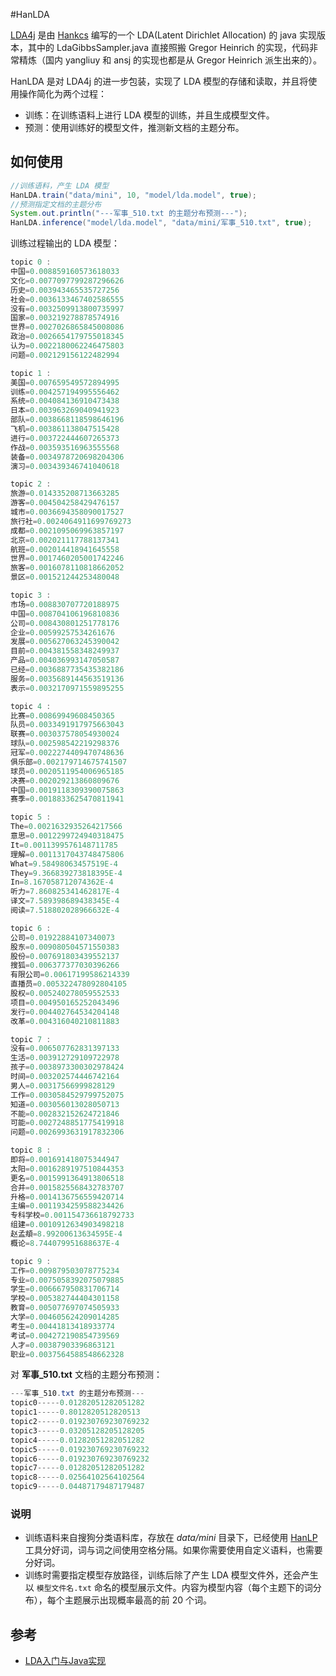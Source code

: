 #HanLDA

[LDA4j](https://github.com/hankcs/LDA4j) 是由 [Hankcs](http://www.hankcs.com/) 编写的一个 LDA(Latent Dirichlet Allocation) 的 java 实现版本，其中的 LdaGibbsSampler.java 直接照搬 Gregor Heinrich 的实现，代码非常精炼（国内 yangliuy 和 ansj 的实现也都是从 Gregor Heinrich 派生出来的）。

HanLDA 是对 LDA4j 的进一步包装，实现了 LDA 模型的存储和读取，并且将使用操作简化为两个过程：

- 训练：在训练语料上进行 LDA 模型的训练，并且生成模型文件。
- 预测：使用训练好的模型文件，推测新文档的主题分布。

## 如何使用

```java
//训练语料，产生 LDA 模型
HanLDA.train("data/mini", 10, "model/lda.model", true);
//预测指定文档的主题分布
System.out.println("---军事_510.txt 的主题分布预测---");
HanLDA.inference("model/lda.model", "data/mini/军事_510.txt", true);
```

训练过程输出的 LDA 模型：

```java
topic 0 :
中国=0.008859160573618033
文化=0.0077097799287296626
历史=0.003943465535727256
社会=0.0036133467402586555
没有=0.0032509913800735997
国家=0.003219278878574916
世界=0.0027026865845008086
政治=0.0026654179755018345
认为=0.0022180062246475803
问题=0.002129156122482994

topic 1 :
美国=0.007659549572894995
训练=0.004257194995556462
系统=0.004084136910473438
日本=0.003963269040941923
部队=0.0038668118598646196
飞机=0.003861138047515428
进行=0.003722444607265373
作战=0.003593516963555568
装备=0.0034978720698204306
演习=0.003439346741040618

topic 2 :
旅游=0.014335208713663285
游客=0.004504258429476157
城市=0.0036694358090017527
旅行社=0.0024064911699769273
成都=0.0021095069963857197
北京=0.002021117788137341
航班=0.002014418941645558
世界=0.0017460205001742246
旅客=0.0016078110818662052
景区=0.001521244253480048

topic 3 :
市场=0.008830707720188975
中国=0.008704106196810836
公司=0.008430801251778176
企业=0.00599257534261676
发展=0.005627063245390042
目前=0.004381558348249937
产品=0.004036993147050587
已经=0.0036887735435382186
服务=0.0035689144563519136
表示=0.0032170971559895255

topic 4 :
比赛=0.00869949608450365
队员=0.0033491917975663043
联赛=0.003037578054930024
球队=0.002598542219298376
冠军=0.0022274409470748636
俱乐部=0.002179714675741507
球员=0.0020511954006965185
决赛=0.002029213860809676
中国=0.0019118309390075863
赛季=0.0018833625470811941

topic 5 :
The=0.0021632935264217566
意思=0.0012299724940318475
It=0.0011399576148711785
理解=0.0011317043748475806
What=9.58498063457519E-4
They=9.366839273818395E-4
In=8.167058712074362E-4
听力=7.860825341462817E-4
译文=7.589398689438345E-4
阅读=7.518802028966632E-4

topic 6 :
公司=0.01922884107340073
股东=0.009080504571550383
股份=0.007691803439552137
搜狐=0.006377377030396266
有限公司=0.00617199586214339
直播员=0.005322478092804105
股权=0.005240278059552533
项目=0.004950165252043496
发行=0.004402764534204148
改革=0.004316040210811883

topic 7 :
没有=0.006507762831397133
生活=0.003912729109722978
孩子=0.0038973300302978424
时间=0.003202574446742164
男人=0.00317566999828129
工作=0.0030584529799752075
知道=0.003056013028050713
不能=0.002832152624721846
可能=0.0027248851775419918
问题=0.0026993631917832306

topic 8 :
即将=0.001691418075344947
太阳=0.0016289197510844353
更名=0.0015991364913806518
合并=0.0015825568432783707
升格=0.0014136756559420714
主编=0.0011934259588234426
专科学校=0.001154736618792733
组建=0.0010912634903498218
赵孟頫=8.99200613634595E-4
概论=8.744079951688637E-4

topic 9 :
工作=0.009879503078775234
专业=0.0075058392075079885
学生=0.006667950831706714
学校=0.005382744404301158
教育=0.005077697074505933
大学=0.004605624209014285
考生=0.00441813418933774
考试=0.004272190854739569
人才=0.00387903396863121
职业=0.0037564588548662328
```

对 **军事_510.txt** 文档的主题分布预测：

```java
---军事_510.txt 的主题分布预测---
topic0-----0.01282051282051282
topic1-----0.8012820512820513
topic2-----0.019230769230769232
topic3-----0.03205128205128205
topic4-----0.01282051282051282
topic5-----0.019230769230769232
topic6-----0.019230769230769232
topic7-----0.01282051282051282
topic8-----0.02564102564102564
topic9-----0.04487179487179487
```

### 说明

- 训练语料来自搜狗分类语料库，存放在 *data/mini* 目录下，已经使用 [HanLP](https://github.com/hankcs/HanLP) 工具分好词，词与词之间使用空格分隔。如果你需要使用自定义语料，也需要分好词。
- 训练时需要指定模型存放路径，训练后除了产生 LDA 模型文件外，还会产生以 `模型文件名.txt` 命名的模型展示文件。内容为模型内容（每个主题下的词分布），每个主题展示出现概率最高的前 20 个词。

## 参考

- [LDA入门与Java实现](http://www.hankcs.com/nlp/lda-java-introduction-and-implementation.html)